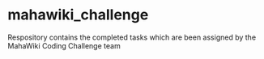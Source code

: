 # mahawiki_challenge
Respository contains the completed tasks which are been assigned by the MahaWiki Coding Challenge team
